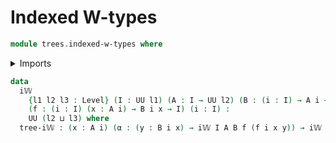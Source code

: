 # Indexed W-types

```agda
module trees.indexed-w-types where
```

<details><summary>Imports</summary>

```agda
open import foundation.universe-levels
```

</details>

```agda
data
  i𝕎
    {l1 l2 l3 : Level} (I : UU l1) (A : I → UU l2) (B : (i : I) → A i → UU l3)
    (f : (i : I) (x : A i) → B i x → I) (i : I) :
    UU (l2 ⊔ l3) where
  tree-i𝕎 : (x : A i) (α : (y : B i x) → i𝕎 I A B f (f i x y)) → i𝕎 I A B f i
```

